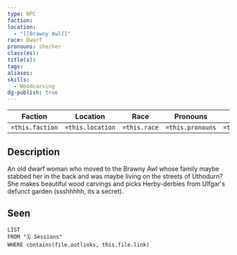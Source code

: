 ```yaml
---
type: NPC
faction: 
location:
  - "[[Brawny Awl]]"
race: Dwarf
pronouns: she/her
class(es): 
title(s): 
tags: 
aliases: 
skills:
  - Woodcarving
dg-publish: true
---
```


| Faction         | Location         | Race         | Pronouns         | Class(es)            | Title               |
| --------------- | ---------------- | ------------ | ---------------- | -------------------- | ------------------- |
| `=this.faction` | `=this.location` | `=this.race` | `=this.pronouns` | `=this["class(es)"]` | `=this["title(s)"]` |
## Description
An old dwarf woman who moved to the Brawny Awl whose family maybe stabbed her in the back and was maybe living on the streets of Uthodurn? She makes beautiful wood carvings and picks Herby-derbies from Ulfgar's defunct garden (ssshhhhh, its a secret).
## Seen
```dataview
LIST
FROM "🗓️ Sessions"
WHERE contains(file.outlinks, this.file.link)
```
